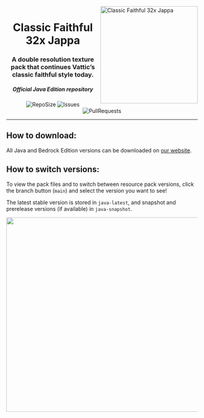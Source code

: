 <img src="https://database.faithfulpack.net/images/branding/logos/transparent/hd/cf32j_logo.png?w=256" alt="Classic Faithful 32x Jappa" align="right" height="256px">
<div align="center">
  <h1>Classic Faithful 32x Jappa</h1>
  <h3>A double resolution texture pack that continues Vattic’s classic faithful style today.</h3>
  <h5><i>Official Java Edition repository</i></h5>

  ![RepoSize](https://img.shields.io/github/repo-size/ClassicFaithful/32x-Jappa)
  ![Issues](https://img.shields.io/github/issues/ClassicFaithful/32x-Jappa)
  ![PullRequests](https://img.shields.io/github/issues-pr/ClassicFaithful/32x-Jappa)
</div>

---

## How to download:
All Java and Bedrock Edition versions can be downloaded on [our website](https://faithfulpack.net/classicfaithful/32x-jappa).

## How to switch versions:
To view the pack files and to switch between resource pack versions, click the branch button (`main`) and select the version you want to see! 

The latest stable version is stored in `java-latest`, and snapshot and prerelease versions (if available) in `java-snapshot`.

<img src="https://user-images.githubusercontent.com/75297863/163904169-6ab97237-946c-4cf2-be60-3909a464d308.png" align="center" height="512px">
